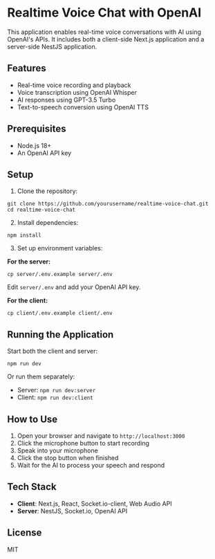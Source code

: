 # Realtime Voice Chat with OpenAI

This application enables real-time voice conversations with AI using OpenAI's APIs. It includes both a client-side Next.js application and a server-side NestJS application.

## Features

- Real-time voice recording and playback
- Voice transcription using OpenAI Whisper
- AI responses using GPT-3.5 Turbo
- Text-to-speech conversion using OpenAI TTS

## Prerequisites

- Node.js 18+
- An OpenAI API key

## Setup

1. Clone the repository:
```
git clone https://github.com/yourusername/realtime-voice-chat.git
cd realtime-voice-chat
```

2. Install dependencies:
```
npm install
```

3. Set up environment variables:

**For the server:**
```
cp server/.env.example server/.env
```
Edit `server/.env` and add your OpenAI API key.

**For the client:**
```
cp client/.env.example client/.env
```

## Running the Application

Start both the client and server:

```
npm run dev
```

Or run them separately:

- Server: `npm run dev:server`
- Client: `npm run dev:client`

## How to Use

1. Open your browser and navigate to `http://localhost:3000`
2. Click the microphone button to start recording
3. Speak into your microphone
4. Click the stop button when finished
5. Wait for the AI to process your speech and respond

## Tech Stack

- **Client**: Next.js, React, Socket.io-client, Web Audio API
- **Server**: NestJS, Socket.io, OpenAI API

## License

MIT